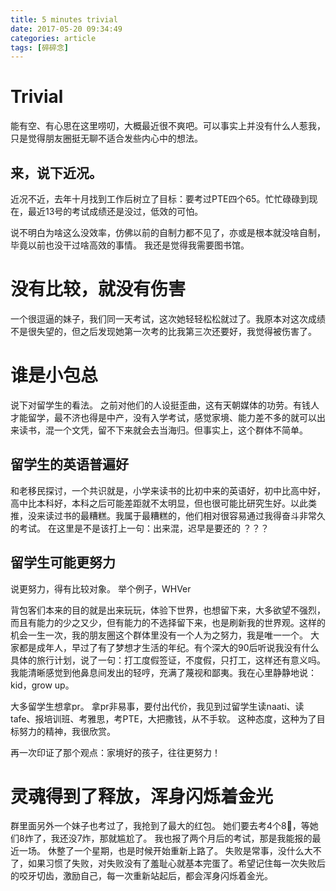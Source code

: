 ```yaml
---
title: 5 minutes trivial
date: 2017-05-20 09:34:49
categories: article
tags: [碎碎念]
---
```


# Trivial
能有空、有心思在这里唠叨，大概最近很不爽吧。可以事实上并没有什么人惹我，只是觉得朋友圈挺无聊不适合发些内心中的想法。
<!-- more -->

## 来，说下近况。
近况不近，去年十月找到工作后树立了目标：要考过PTE四个65。忙忙碌碌到现在，最近13号的考试成绩还是没过，低效的可怕。

说不明白为啥这么没效率，仿佛以前的自制力都不见了，亦或是根本就没啥自制，毕竟以前也没干过啥高效的事情。
我还是觉得我需要图书馆。

# 没有比较，就没有伤害
一个很逗逼的妹子，我们同一天考试，这次她轻轻松松就过了。我原本对这次成绩不是很失望的，但之后发现她第一次考的比我第三次还要好，我觉得被伤害了。

# 谁是小包总
说下对留学生的看法。
之前对他们的人设挺歪曲，这有天朝媒体的功劳。有钱人才能留学，最不济也得是中产，没有入学考试，感觉家境、能力差不多的就可以出来读书，混一个文凭，留不下来就会去当海归。但事实上，这个群体不简单。

## 留学生的英语普遍好
和老移民探讨，一个共识就是，小学来读书的比初中来的英语好，初中比高中好，高中比本科好，本科之后可能差距就不太明显，但也很可能比研究生好。以此类推，没来读过书的最糟糕。我属于最糟糕的，他们相对很容易通过我得奋斗非常久的考试。
在这里是不是该打上一句：出来混，迟早是要还的 ？？？


## 留学生可能更努力
说更努力，得有比较对象。
举个例子，WHVer

背包客们本来的目的就是出来玩玩，体验下世界，也想留下来，大多欲望不强烈，而且有能力的少之又少，但有能力的不选择留下来，也是刷新我的世界观。这样的机会一生一次，我的朋友圈这个群体里没有一个人为之努力，我是唯一一个。
大家都是成年人，早过了有了梦想才生活的年纪。有个深大的90后听说我没有什么具体的旅行计划，说了一句：打工度假签证，不度假，只打工，这样还有意义吗。我能清晰感觉到他鼻息间发出的轻哼，充满了蔑视和鄙夷。我在心里静静地说：kid，grow up。

大多留学生想拿pr。
拿pr非易事，要付出代价，我见到过留学生读naati、读tafe、报培训班、考雅思，考PTE，大把撒钱，从不手软。
这种态度，这种为了目标努力的精神，我很欣赏。

再一次印证了那个观点：家境好的孩子，往往更努力！

# 灵魂得到了释放，浑身闪烁着金光

群里面另外一个妹子也考过了，我抢到了最大的红包。
她们要去考4个8⃣️，等她们8炸了，我还没7炸，那就尴尬了。
我也报了两个月后的考试，那是我能报的最近一场。
休整了一个星期，也是时候开始重新上路了。
失败是常事，没什么大不了，如果习惯了失败，对失败没有了羞耻心就基本完蛋了。希望记住每一次失败后的咬牙切齿，激励自己，每一次重新站起后，都会浑身闪烁着金光。



